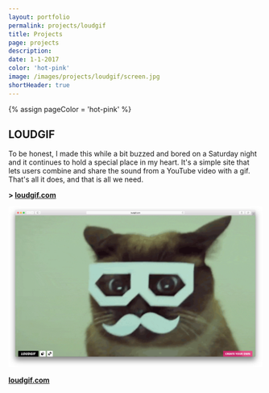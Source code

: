 ```yaml
--- 
layout: portfolio 
permalink: projects/loudgif
title: Projects 
page: projects
description: 
date: 1-1-2017  
color: 'hot-pink'
image: /images/projects/loudgif/screen.jpg
shortHeader: true
---
```

{% assign pageColor =  'hot-pink' %}

<div class="pb4 f4 lh-copy">
    <h2 class="f2 f-subheadline-ns mv4">LOUDGIF</h2>
    <section>
        <p>
            To be honest, I made this while a bit buzzed and bored on a Saturday night and it continues to hold a special place in my heart. It's a simple site that lets users combine and share the sound from a YouTube video with a gif. That's all it does, and that is all we need.
        </p>
        <p class="f3 mb4 pb4 bb b--{{pageColor}}">
            <strong>> <a href="http://loudgif.com">loudgif.com</a></strong>
        </p>
    </section>
    <section class="pb3">
        <div class="w-100 pb4 mb4 bb b--{{pageColor}}">
            <img src="/images/projects/loudgif/screen.jpg" />
        </div>
    </section>
    <p class="f2 mb4 pb4 tc">
        <strong><a href="http://loudgif.com">loudgif.com</a></strong>
    </p>

</div>

